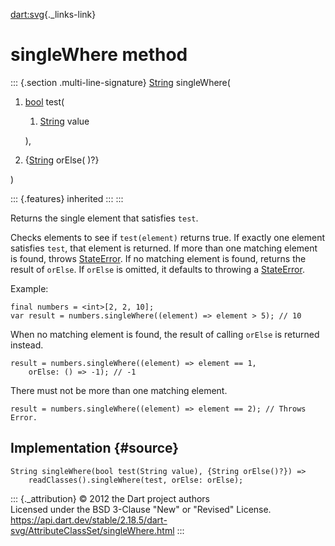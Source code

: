 [dart:svg](../../dart-svg/dart-svg-library){._links-link}

singleWhere method
==================

::: {.section .multi-line-signature}
[String](../../dart-core/string-class) singleWhere(

1.  [bool](../../dart-core/bool-class) test(
    1.  [String](../../dart-core/string-class) value

    ),
2.  {[String](../../dart-core/string-class) orElse( )?}

)

::: {.features}
inherited
:::
:::

Returns the single element that satisfies `test`.

Checks elements to see if `test(element)` returns true. If exactly one
element satisfies `test`, that element is returned. If more than one
matching element is found, throws
[StateError](../../dart-core/stateerror-class). If no matching element
is found, returns the result of `orElse`. If `orElse` is omitted, it
defaults to throwing a [StateError](../../dart-core/stateerror-class).

Example:

``` {.language-dart data-language="dart"}
final numbers = <int>[2, 2, 10];
var result = numbers.singleWhere((element) => element > 5); // 10
```

When no matching element is found, the result of calling `orElse` is
returned instead.

``` {.language-dart data-language="dart"}
result = numbers.singleWhere((element) => element == 1,
    orElse: () => -1); // -1
```

There must not be more than one matching element.

``` {.language-dart data-language="dart"}
result = numbers.singleWhere((element) => element == 2); // Throws Error.
```

Implementation {#source}
--------------

``` {.language-dart data-language="dart"}
String singleWhere(bool test(String value), {String orElse()?}) =>
    readClasses().singleWhere(test, orElse: orElse);
```

::: {._attribution}
© 2012 the Dart project authors\
Licensed under the BSD 3-Clause \"New\" or \"Revised\" License.\
<https://api.dart.dev/stable/2.18.5/dart-svg/AttributeClassSet/singleWhere.html>
:::
